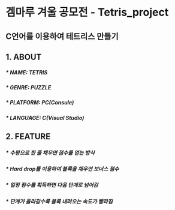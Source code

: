 # 겜마루 겨울 공모전 - Tetris_project 

## C언어를 이용하여 테트리스 만들기 

## 1. ABOUT 
##### * NAME: TETRIS 
##### * GENRE: PUZZLE 
##### * PLATFORM: PC(Consule) 
##### * LANGUAGE: C(Visual Studio) 

## 2. FEATURE 
##### * 수평으로 한 줄 채우면 점수를 얻는 방식 
##### * Hard drop를 이용하여 블록을 채우면 보너스 점수 
##### * 일정 점수를 획득하면 다음 단계로 넘어감 
##### * 단계가 올라갈수록 블록 내려오는 속도가 빨라짐 
